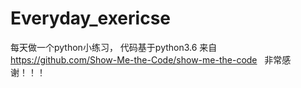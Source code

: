 # Everyday_exericse
每天做一个python小练习， 代码基于python3.6
来自 https://github.com/Show-Me-the-Code/show-me-the-code   非常感谢！！！


